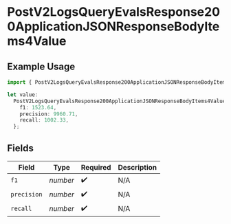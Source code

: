 # PostV2LogsQueryEvalsResponse200ApplicationJSONResponseBodyItems4Value

## Example Usage

```typescript
import { PostV2LogsQueryEvalsResponse200ApplicationJSONResponseBodyItems4Value } from "orq-poc-typescript-multi-env-version/models/operations";

let value:
  PostV2LogsQueryEvalsResponse200ApplicationJSONResponseBodyItems4Value = {
    f1: 1523.64,
    precision: 9960.71,
    recall: 1002.33,
  };
```

## Fields

| Field              | Type               | Required           | Description        |
| ------------------ | ------------------ | ------------------ | ------------------ |
| `f1`               | *number*           | :heavy_check_mark: | N/A                |
| `precision`        | *number*           | :heavy_check_mark: | N/A                |
| `recall`           | *number*           | :heavy_check_mark: | N/A                |